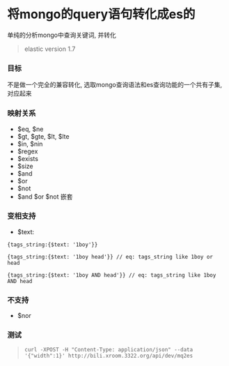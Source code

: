 将mongo的query语句转化成es的
=============

单纯的分析mongo中查询关键词, 并转化

> elastic version 1.7

### 目标
不是做一个完全的兼容转化, 选取mongo查询语法和es查询功能的一个共有子集, 对应起来

### 映射关系

- $eq, $ne
- $gt, $gte, $lt, $lte
- $in, $nin
- $regex
- $exists
- $size
- $and
- $or
- $not
- $and $or $not 嵌套


### 变相支持

- $text:
```
{tags_string:{$text: '1boy'}}

{tags_string:{$text: '1boy head'}} // eq: tags_string like 1boy or head

{tags_string:{$text: '1boy AND head'}} // eq: tags_string like 1boy AND head
```

### 不支持
- $nor

### 测试
> `curl -XPOST -H "Content-Type: application/json" --data '{"width":1}' http://bili.xroom.3322.org/api/dev/mq2es`
